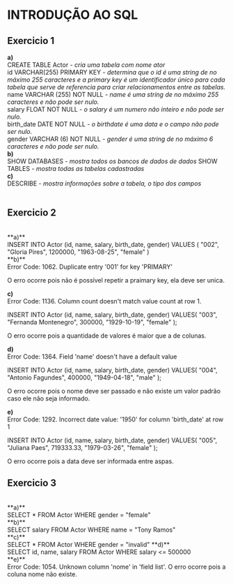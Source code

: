 # INTRODUÇÃO AO SQL

## Exercicio 1

**a)**
<br>
CREATE TABLE Actor - <em>cria uma tabela com nome ator</em>
<br>
id VARCHAR(255) PRIMARY KEY - <em>determina que o id é uma string de no máximo 255 caracteres e a primary key é um identificador único para cada tabela que serve de referencia para criar relacionamentos entre as tabelas.</em>
<br>
name VARCHAR (255) NOT NULL - <em>name é uma string de no máximo 255 caracteres e não pode ser nulo.</em>
<br>
salary FLOAT NOT NULL - <em>o salary é um numero não inteiro e não pode ser nulo.</em>
<br>
birth_date DATE NOT NULL - <em>o birthdate é uma data e o campo não pode ser nulo.</em>
<br>
gender VARCHAR (6) NOT NULL - <em>gender é uma string de no máximo 6 caracteres e não pode ser nulo.</em>
<br>
**b)**
<br>
SHOW DATABASES -<em> mostra todos os bancos de dados de dados </em>
SHOW TABLES - <em> mostra todas as tabelas cadastradas </em>
<br>
**c)**
<br>
DESCRIBE -<em> mostra informações sobre a tabela, o tipo dos campos </em>
<br>
<br>

## Exercicio 2

<br>
**a)**
<br>
INSERT INTO Actor (id, name, salary, birth_date, gender)
VALUES (
	"002",
    "Gloria Pires",
    1200000,
    "1963-08-25",
    "female"
)
<br>
**b)**
<br>
Error Code: 1062. Duplicate entry '001' for key 'PRIMARY'

O erro ocorre pois não é possível repetir a praimary key, ela deve ser unica.

**c)**
<br>
Error Code: 1136. Column count doesn't match value count at row 1.

INSERT INTO Actor (id, name, salary, birth_date, gender)
VALUES(
"003",
"Fernanda Montenegro",
300000,
"1929-10-19",
"female"
);

O erro ocorre pois a quantidade de valores é maior que a de colunas.

**d)**
<br>
Error Code: 1364. Field 'name' doesn't have a default value

INSERT INTO Actor (id, name, salary, birth_date, gender)
VALUES(
"004",
"Antonio Fagundes",
400000,
"1949-04-18",
"male"
);

O erro ocorre pois o nome deve ser passado e não existe um valor padrão caso ele não seja informado.

**e)**
<br>
Error Code: 1292. Incorrect date value: '1950' for column 'birth_date' at row 1

INSERT INTO Actor (id, name, salary, birth_date, gender)
VALUES(
"005",
"Juliana Paes",
719333.33,
"1979-03-26",
"female"
);

O erro ocorre pois a data deve ser informada entre aspas.

## Exercicio 3

<br>
**a)**
<br>
SELECT * FROM Actor WHERE gender = "female"
<br>
**b)**
<br>
SELECT salary FROM Actor WHERE name = "Tony Ramos"
<br>
**c)**
<br>
SELECT * FROM Actor WHERE gender = "invalid"
**d)**
<br>
SELECT id, name, salary FROM Actor WHERE salary <= 500000
<br>
**e)**
<br>
Error Code: 1054. Unknown column 'nome' in 'field list'.
O erro ocorre pois a coluna nome não existe.
<br>
